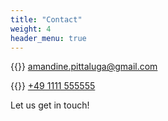 ```yaml
---
title: "Contact"
weight: 4
header_menu: true
---
```


{{<icon class="fa fa-envelope">}}&nbsp;[amandine.pittaluga@gmail.com ](mailto:amandine.pittaluga@gmail.com)

{{<icon class="fa fa-phone">}}&nbsp;[+49 1111 555555](tel:+491111555555)

Let us get in touch!
